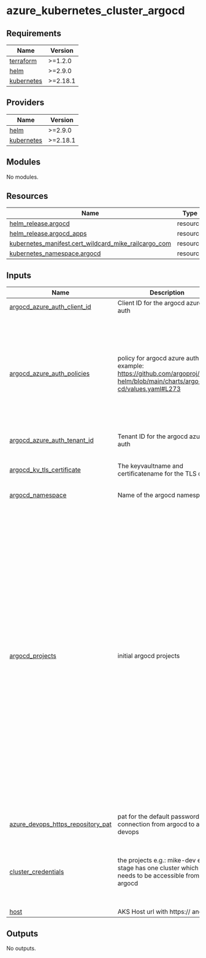 # azure_kubernetes_cluster_argocd

<!-- BEGINNING OF PRE-COMMIT-TERRAFORM DOCS HOOK -->
## Requirements

| Name | Version |
|------|---------|
| <a name="requirement_terraform"></a> [terraform](#requirement\_terraform) | >=1.2.0 |
| <a name="requirement_helm"></a> [helm](#requirement\_helm) | >=2.9.0 |
| <a name="requirement_kubernetes"></a> [kubernetes](#requirement\_kubernetes) | >=2.18.1 |

## Providers

| Name | Version |
|------|---------|
| <a name="provider_helm"></a> [helm](#provider\_helm) | >=2.9.0 |
| <a name="provider_kubernetes"></a> [kubernetes](#provider\_kubernetes) | >=2.18.1 |

## Modules

No modules.

## Resources

| Name | Type |
|------|------|
| [helm_release.argocd](https://registry.terraform.io/providers/hashicorp/helm/latest/docs/resources/release) | resource |
| [helm_release.argocd_apps](https://registry.terraform.io/providers/hashicorp/helm/latest/docs/resources/release) | resource |
| [kubernetes_manifest.cert_wildcard_mike_railcargo_com](https://registry.terraform.io/providers/hashicorp/kubernetes/latest/docs/resources/manifest) | resource |
| [kubernetes_namespace.argocd](https://registry.terraform.io/providers/hashicorp/kubernetes/latest/docs/resources/namespace) | resource |

## Inputs

| Name | Description | Type | Default | Required |
|------|-------------|------|---------|:--------:|
| <a name="input_argocd_azure_auth_client_id"></a> [argocd\_azure\_auth\_client\_id](#input\_argocd\_azure\_auth\_client\_id) | Client ID for the argocd azure auth | `string` | n/a | yes |
| <a name="input_argocd_azure_auth_policies"></a> [argocd\_azure\_auth\_policies](#input\_argocd\_azure\_auth\_policies) | policy for argocd azure auth example: https://github.com/argoproj/argo-helm/blob/main/charts/argo-cd/values.yaml#L273 | <pre>object({<br>    policy_default = string<br>    policy_csv     = list(string)<br>    scopes         = string<br>  })</pre> | <pre>{<br>  "policy_csv": [<br>    "p, role:org-admin, applications, *, */*, allow",<br>    "p, role:org-admin, clusters, get, *, allow",<br>    "p, role:org-admin, repositories, *, *, allow",<br>    "p, role:org-admin, logs, get, *, allow",<br>    "p, role:org-admin, exec, create, */*, allow",<br>    "g, azure-group-id, role:org-admin"<br>  ],<br>  "policy_default": "",<br>  "scopes": "[groups, email]"<br>}</pre> | no |
| <a name="input_argocd_azure_auth_tenant_id"></a> [argocd\_azure\_auth\_tenant\_id](#input\_argocd\_azure\_auth\_tenant\_id) | Tenant ID for the argocd azure auth | `string` | n/a | yes |
| <a name="input_argocd_kv_tls_certificate"></a> [argocd\_kv\_tls\_certificate](#input\_argocd\_kv\_tls\_certificate) | The keyvaultname and certificatename for the TLS cert | <pre>object({<br>    keyvault_name = string<br>    cert_name     = string<br>  })</pre> | n/a | yes |
| <a name="input_argocd_namespace"></a> [argocd\_namespace](#input\_argocd\_namespace) | Name of the argocd namespace | `string` | n/a | yes |
| <a name="input_argocd_projects"></a> [argocd\_projects](#input\_argocd\_projects) | initial argocd projects | <pre>map(object({<br>    name                  = string<br>    additionalLabels      = map(string)<br>    additionalAnnotations = map(string)<br>    description           = string<br>    files                 = list(string)<br>    finalizers            = list(string)<br>    destinations = list(object({<br>      server = string<br>      name   = string<br>    }))<br>    clusterResourceWhitelist = list(object({<br>      group = string<br>      kind  = string<br>    }))<br>    clusterResourceBlacklist = list(object({<br>      group = string<br>      kind  = string<br>    }))<br>    namespaceResourceBlacklist = list(object({<br>      group = string<br>      kind  = string<br>    }))<br>    namespaceResourceWhitelist = list(object({<br>      group = string<br>      kind  = string<br>    }))<br>    sourceRepos = list(string)<br>  }))</pre> | <pre>{<br>  "devops": {<br>    "additionalAnnotations": {},<br>    "additionalLabels": {},<br>    "azureLoginClientId": "3d484be1-52ec-45c9-bb03-ddb5494e0fdb",<br>    "azureLoginTenantId": "085c0b65-6a84-4006-851e-5faa7ec5367e",<br>    "clusterResourceBlacklist": [],<br>    "clusterResourceWhitelist": [<br>      {<br>        "group": "*",<br>        "kind": "*"<br>      }<br>    ],<br>    "description": "",<br>    "destinations": [<br>      {<br>        "name": "in-cluster",<br>        "server": "https://kubernetes.default.svc"<br>      }<br>    ],<br>    "files": [<br>      "mik/**/*.yaml",<br>      "mce/**/*.yaml",<br>      "mmg/**/*.yaml"<br>    ],<br>    "finalizers": [<br>      "resources-finalizer.argocd.argoproj.io"<br>    ],<br>    "name": "devops",<br>    "namespaceResourceBlacklist": [],<br>    "namespaceResourceWhitelist": [<br>      {<br>        "group": "*",<br>        "kind": "*"<br>      }<br>    ],<br>    "sourceRepos": [<br>      "https://dev.azure.com/BCC-IKT-Plattformen-4-RCG/Cargo1492/_git/mike-architecture-argocd-projects"<br>    ]<br>  }<br>}</pre> | no |
| <a name="input_azure_devops_https_repository_pat"></a> [azure\_devops\_https\_repository\_pat](#input\_azure\_devops\_https\_repository\_pat) | pat for the default password connection from argocd to azure devops | `string` | n/a | yes |
| <a name="input_cluster_credentials"></a> [cluster\_credentials](#input\_cluster\_credentials) | the projects e.g.: mike-dev each stage has one cluster which needs to be accessible from argocd | <pre>map(<br>    object({<br>      stage                  = string<br>      server                 = string<br>      client_key             = string<br>      cluster_ca_certificate = string<br>      insecure               = bool<br>  }))</pre> | n/a | yes |
| <a name="input_host"></a> [host](#input\_host) | AKS Host url with https:// and port | `string` | n/a | yes |

## Outputs

No outputs.
<!-- END OF PRE-COMMIT-TERRAFORM DOCS HOOK -->

